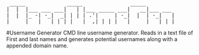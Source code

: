 <pre>
 _____             _____               _____         
|  |  |___ ___ ___|   | |___ _____ ___|   __|___ ___ 
|  |  |_ -| -_|  _| | | | .'|     | -_|  |  | -_|   |
|_____|___|___|_| |_|___|__,|_|_|_|___|_____|___|_|_|
</pre>

#Username Generator
CMD line username generator. Reads in a text file of First and last names and generates potential usernames along with a appended domain name.
